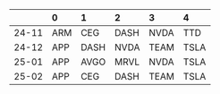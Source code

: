 |       | 0   | 1    | 2    | 3    | 4    |
|:------|:----|:-----|:-----|:-----|:-----|
| 24-11 | ARM | CEG  | DASH | NVDA | TTD  |
| 24-12 | APP | DASH | NVDA | TEAM | TSLA |
| 25-01 | APP | AVGO | MRVL | NVDA | TSLA |
| 25-02 | APP | CEG  | DASH | TEAM | TSLA |